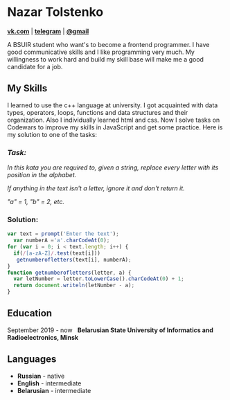 # Nazar Tolstenko  
  [__vk.com__](https://vk.com/id406443363) | [__telegram__](https://t.me/Morning135) | [__@gmail__](nazartolstenko@gmail.com)

  A BSUIR student who want's to become a frontend programmer. I have good communicative skills and I like programming very much. My willingness to work hard and build my skill base will make me a good candidate for a job. 

## My Skills
I learned to use the c++ language at university. I got acquainted with data types, operators, loops, functions and data structures and their organization. Also I individually learned html and css. Now I solve tasks on Codewars to improve my skills in JavaScript and get some practice. Here is my solution to one of the tasks:

### _Task:_
_In this kata you are required to, given a string, replace every letter with its position in the alphabet._

_If anything in the text isn't a letter, ignore it and don't return it._

_"a" = 1, "b" = 2, etc._

### Solution:
```javascript
var text = prompt('Enter the text');
  var numberA ='a'.charCodeAt(0);
for (var i = 0; i < text.length; i++) {
  if(/[a-zA-Z]/.test(text[i]))
   getnumberofletters(text[i], numberA);
}
function getnumberofletters(letter, a) {
  var letNumber = letter.toLowerCase().charCodeAt(0) + 1;
  return document.writeln(letNumber - a);
}
```
## Education
September 2019 - now &nbsp; **Belarusian State University of Informatics and Radioelectronics, Minsk**

## Languages
* **Russian** - native
* **English** - intermediate
* **Belarusian** - intermediate